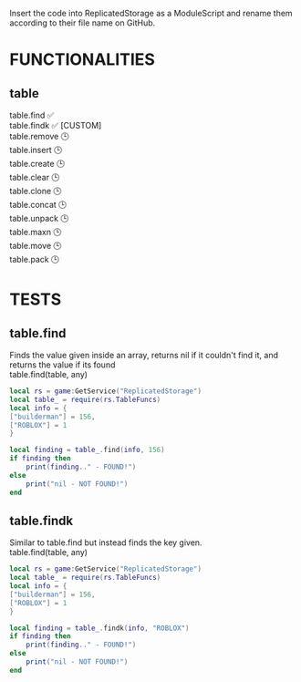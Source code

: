 Insert the code into ReplicatedStorage as a ModuleScript and rename them according to their file name on GitHub.

# FUNCTIONALITIES
## table
table.find ✅  
table.findk ✅ [CUSTOM]  
table.remove 🕒  
table.insert 🕒  
table.create 🕒  
table.clear 🕒  
table.clone 🕒  
table.concat 🕒  
table.unpack 🕒  
table.maxn 🕒  
table.move 🕒  
table.pack 🕒

# TESTS
## table.find
Finds the value given inside an array, returns nil if it couldn't find it, and returns the value if its found  
table.find(table, any)
```lua
local rs = game:GetService("ReplicatedStorage")
local table_ = require(rs.TableFuncs)
local info = {
["builderman"] = 156,
["ROBLOX"] = 1
}

local finding = table_.find(info, 156)
if finding then
	print(finding.." - FOUND!")
else
	print("nil - NOT FOUND!")
end
```
## table.findk
Similar to table.find but instead finds the key given.  
table.find(table, any)
```lua
local rs = game:GetService("ReplicatedStorage")
local table_ = require(rs.TableFuncs)
local info = {
["builderman"] = 156,
["ROBLOX"] = 1
}

local finding = table_.findk(info, "ROBLOX")
if finding then
	print(finding.." - FOUND!")
else
	print("nil - NOT FOUND!")
end
```
